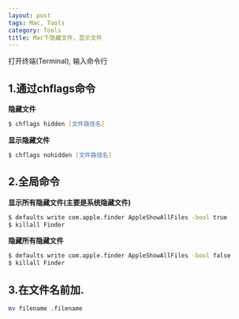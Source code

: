 ```yaml
---
layout: post
tags: Mac, Tools
category: Tools
title: Mac下隐藏文件，显示文件
---
```


打开终端(Terminal), 输入命令行  

## 1.通过chflags命令  
**隐藏文件**  
```zsh
$ chflags hidden [文件路径名]
```

**显示隐藏文件**  
```zsh
$ chflags nohidden [文件路径名]
```


## 2.全局命令  
**显示所有隐藏文件(主要是系统隐藏文件)**  
```zsh
$ defaults write com.apple.finder AppleShowAllFiles -bool true
$ killall Finder
```

**隐藏所有隐藏文件**  
```zsh
$ defaults write com.apple.finder AppleShowAllFiles -bool false
$ killall Finder
```


## 3.在文件名前加.  
```zsh
mv filename .filename
```

